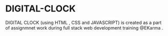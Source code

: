 # DIGITAL-CLOCK
DIGITAL CLOCK (using HTML , CSS and JAVASCRIPT)  is created as a part of assignmnet work during full stack web development training @EKarma .



